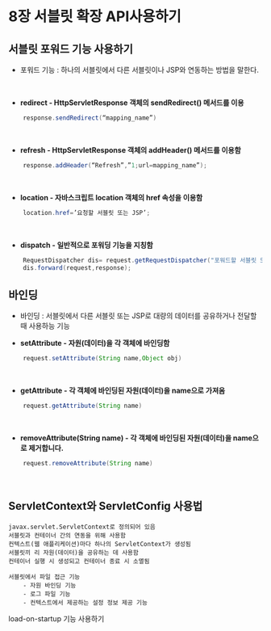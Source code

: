# 8장 서블릿 확장 API사용하기

## 서블릿 포워드 기능 사용하기   
* 포워드 기능 : 하나의 서블릿에서 다른 서블릿이나 JSP와 연동하는 방법을 말한다.    	

<br>

* **redirect - HttpServletResponse 객체의 sendRedirect() 메서드를 이용**
 	
```java
	response.sendRedirect(“mapping_name”)   
```
<br>

* **refresh - HttpServletResponse 객체의 addHeader() 메서드를 이용함**
```java
	response.addHeader(“Refresh”,”1;url=mapping_name”);  
```
<br>

* **location - 자바스크립트 location 객체의 href 속성을 이용함**
```java
	location.href=’요청할 서블릿 또는 JSP’;
```

<br>

* **dispatch - 일반적으로 포워딩 기능을 지칭함**
```java
	RequestDispatcher dis= request.getRequestDispatcher("포워드할 서블릿 또는 JSP");
	dis.forward(request,response);
```

## 바인딩 

* 바인딩 : 서블릿에서 다른 서블릿 또는 JSP로 대량의 데이터를 공유하거나 전달할때 사용하능 기능 
	
* **setAttribute - 자원(데이터)을 각 객체에 바인딩함**
```java
	request.setAttribute(String name,Object obj)
```

<br>

* **getAttribute - 각 객체에 바인딩된 자원(데이터)을 name으로 가져옴**
```java
	request.getAttribute(String name)
```

<br>

* **removeAttribute(String name) - 각 객체에 바인딩된 자원(데이터)을 name으로 제거합니다.**
```java
	request.removeAttribute(String name)
```
<br>

## ServletContext와 ServletConfig 사용법   

	javax.servlet.ServletContext로 정의되어 있음
	서블릿과 컨테이너 간의 연동을 위해 사용함
	컨텍스트(웹 애플리케이션)마다 하나의 ServletContext가 생성됨
	서블릿끼 리 자원(데이터)을 공유하는 데 사용함
	컨테이너 실행 시 생성되고 컨테이너 종료 시 소멸됨

 	서블릿에서 파일 접근 기능
		- 자원 바인딩 기능
		- 로그 파일 기능
		- 컨텍스트에서 제공하는 설정 정보 제공 기능

load-on-startup 기능 사용하기    
